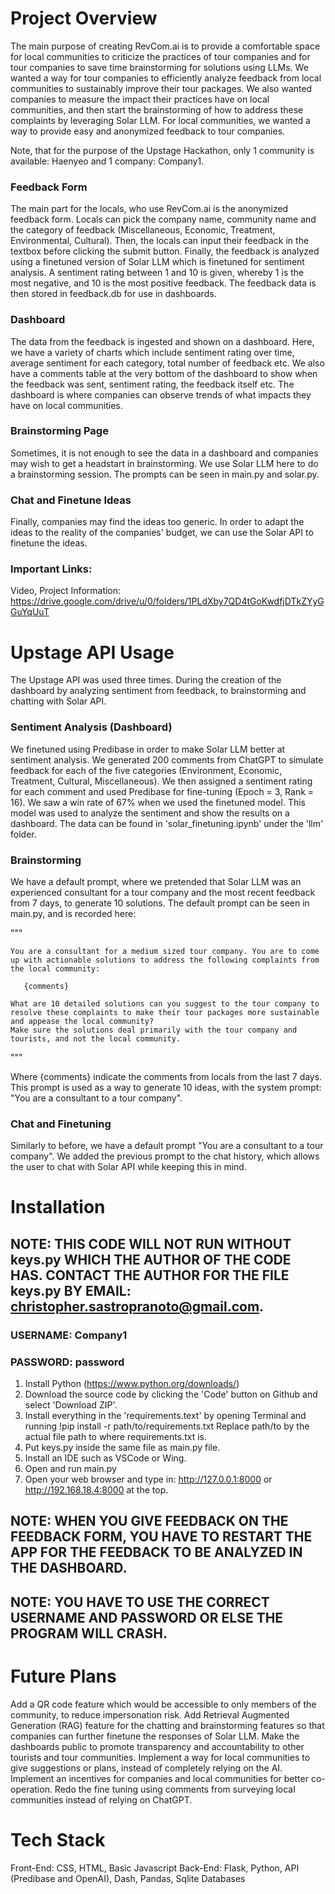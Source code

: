 # Project Overview

The main purpose of creating RevCom.ai is to provide a comfortable space for local communities to criticize the practices of tour companies and for tour companies to save time brainstorming for solutions using LLMs. We wanted a way for tour companies to efficiently analyze feedback from local communities to sustainably improve their tour packages. We also wanted companies to measure the impact their practices have on local communities, and then start the brainstorming of how to address these complaints by leveraging Solar LLM. For local communities, we wanted a way to provide easy and anonymized feedback to tour companies. 

Note, that for the purpose of the Upstage Hackathon, only 1 community is available: Haenyeo and 1 company: Company1.

### Feedback Form

The main part for the locals, who use RevCom.ai is the anonymized feedback form. Locals can pick the company name, community name and the category of feedback (Miscellaneous, Economic, Treatment, Environmental, Cultural). Then, the locals can input their feedback in the textbox before clicking the submit button. Finally, the feedback is analyzed using a finetuned version of Solar LLM which is finetuned for sentiment analysis. A sentiment rating between 1 and 10 is given, whereby 1 is the most negative, and 10 is the most positive feedback. The feedback data is then stored in feedback.db for use in dashboards.

### Dashboard

The data from the feedback is ingested and shown on a dashboard. Here, we have a variety of charts which include sentiment rating over time, average sentiment for each category, total number of feedback etc. We also have a comments table at the very bottom of the dashboard to show when the feedback was sent, sentiment rating, the feedback itself etc. The dashboard is where companies can observe trends of what impacts they have on local communities.

### Brainstorming Page

Sometimes, it is not enough to see the data in a dashboard and companies may wish to get a headstart in brainstorming. We use Solar LLM here to do a brainstorming session. The prompts can be seen in main.py and solar.py.

### Chat and Finetune Ideas

Finally, companies may find the ideas too generic. In order to adapt the ideas to the reality of the companies' budget, we can use the Solar API to finetune the ideas. 

### Important Links:

Video, Project Information: https://drive.google.com/drive/u/0/folders/1PLdXby7QD4tGoKwdfjDTkZYyGGuYqUuT

# Upstage API Usage

The Upstage API was used three times. During the creation of the dashboard by analyzing sentiment from feedback, to brainstorming and chatting with Solar API.

### Sentiment Analysis (Dashboard)

We finetuned using Predibase in order to make Solar LLM better at sentiment analysis. We generated 200 comments from ChatGPT to simulate feedback for each of the five categories (Environment, Economic, Treatment, Cultural, Miscellaneous). We then assigned a sentiment rating for each comment and used Predibase for fine-tuning (Epoch = 3, Rank = 16). We saw a win rate of 67% when we used the finetuned model. This model was used to analyze the sentiment and show the results on a dashboard. The data can be found in 'solar_finetuning.ipynb' under the 'llm' folder.

### Brainstorming

We have a default prompt, where we pretended that Solar LLM was an experienced consultant for a tour company and the most recent feedback from 7 days, to generate 10 solutions. The default prompt can be seen in main.py, and is recorded here:

"""

    You are a consultant for a medium sized tour company. You are to come up with actionable solutions to address the following complaints from the local community:

       {comments}

    What are 10 detailed solutions can you suggest to the tour company to resolve these complaints to make their tour packages more sustainable and appease the local community? 
    Make sure the solutions deal primarily with the tour company and tourists, and not the local community. 
"""

Where {comments} indicate the comments from locals from the last 7 days. This prompt is used as a way to generate 10 ideas, with the system prompt: "You are a consultant to a tour company".

### Chat and Finetuning

Similarly to before, we have a default prompt "You are a consultant to a tour company". We added the previous prompt to the chat history, which allows the user to chat with Solar API while keeping this in mind.

# Installation

## NOTE: THIS CODE WILL NOT RUN WITHOUT keys.py WHICH THE AUTHOR OF THE CODE HAS. CONTACT THE AUTHOR FOR THE FILE keys.py BY EMAIL: christopher.sastropranoto@gmail.com.

### USERNAME: Company1
### PASSWORD: password

1) Install Python (https://www.python.org/downloads/)
2) Download the source code by clicking the 'Code' button on Github and select 'Download ZIP'.
2) Install everything in the 'requirements.text' by opening Terminal and running !pip install -r path/to/requirements.txt
    Replace path/to by the actual file path to where requirements.txt is.
3) Put keys.py inside the same file as main.py file.
4) Install an IDE such as VSCode or Wing.
5) Open and run main.py
6) Open your web browser and type in: http://127.0.0.1:8000 or http://192.168.18.4:8000 at the top.

## NOTE: WHEN YOU GIVE FEEDBACK ON THE FEEDBACK FORM, YOU HAVE TO RESTART THE APP FOR THE FEEDBACK TO BE ANALYZED IN THE DASHBOARD.
## NOTE: YOU HAVE TO USE THE CORRECT USERNAME AND PASSWORD OR ELSE THE PROGRAM WILL CRASH.

# Future Plans

Add a QR code feature which would be accessible to only members of the community, to reduce impersonation risk.
Add Retrieval Augmented Generation (RAG) feature for the chatting and brainstorming features so that companies can further finetune the responses of Solar LLM.
Make the dashboards public to promote transparency and accountability to other tourists and tour communities. 
Implement a way for local communities to give suggestions or plans, instead of completely relying on the AI.
Implement an incentives for companies and local communities for better co-operation.
Redo the fine tuning using comments from surveying local communities instead of relying on ChatGPT.

# Tech Stack
Front-End: CSS, HTML, Basic Javascript
Back-End: Flask, Python, API (Predibase and OpenAI), Dash, Pandas, Sqlite Databases
